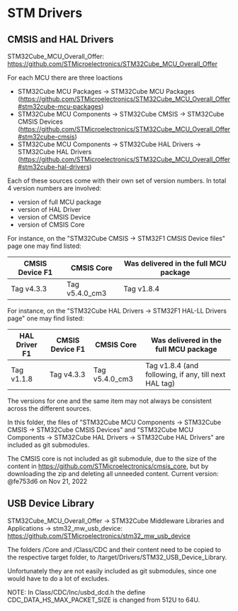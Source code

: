 # STM Drivers #

## CMSIS and HAL Drivers ##

STM32Cube_MCU_Overall_Offer: https://github.com/STMicroelectronics/STM32Cube_MCU_Overall_Offer

For each MCU there are three loactions
- STM32Cube MCU Packages -> STM32Cube MCU Packages (https://github.com/STMicroelectronics/STM32Cube_MCU_Overall_Offer#stm32cube-mcu-packages)
- STM32Cube MCU Components -> STM32Cube CMSIS -> STM32Cube CMSIS Devices (https://github.com/STMicroelectronics/STM32Cube_MCU_Overall_Offer#stm32cube-cmsis)
- STM32Cube MCU Components -> STM32Cube HAL Drivers -> STM32Cube HAL Drivers (https://github.com/STMicroelectronics/STM32Cube_MCU_Overall_Offer#stm32cube-hal-drivers)

Each of these sources come with their own set of version numbers. In total 4 version numbers are involved:
- version of full MCU package
- version of HAL Driver
- version of CMSIS Device
- version of CMSIS Core

For instance, on the "STM32Cube CMSIS -> STM32F1 CMSIS Device files" page one may find listed:

CMSIS Device F1 | CMSIS Core |	Was delivered in the full MCU package
--------------- | ---------- |  -------------------------------------
Tag v4.3.3 | Tag v5.4.0_cm3 | Tag v1.8.4

For instance, on the "STM32Cube HAL Drivers -> STM32F1 HAL-LL Drivers page" one may find listed:

HAL Driver F1 | CMSIS Device F1 | CMSIS Core | Was delivered in the full MCU package
------------- | --------------- | ---------- | -------------------------------------
Tag v1.1.8 | Tag v4.3.3 | Tag v5.4.0_cm3 | Tag v1.8.4 (and following, if any, till next HAL tag)

The versions for one and the same item may not always be consistent across the different sources.

In this folder, the files of "STM32Cube MCU Components -> STM32Cube CMSIS -> STM32Cube CMSIS Devices" and "STM32Cube MCU Components -> STM32Cube HAL Drivers -> STM32Cube HAL Drivers" are included as git submodules. 

The CMSIS core is not included as git submodule, due to the size of the content in https://github.com/STMicroelectronics/cmsis_core, but by downloading the zip and deleting all unneeded content. Current version: @fe753d6 on Nov 21, 2022

## USB Device Library ##

STM32Cube_MCU_Overall_Offer -> STM32Cube Middleware Libraries and Applications ->  stm32_mw_usb_device: https://github.com/STMicroelectronics/stm32_mw_usb_device

The folders /Core and /Class/CDC and their content need to be copied to the respective target folder, to /target/Drivers/STM32_USB_Device_Library.

Unfortunately they are not easily included as git submodules, since one would have to do a lot of excludes.

NOTE: In Class/CDC/Inc/usbd_dcd.h the define CDC_DATA_HS_MAX_PACKET_SIZE is changed from 512U to 64U.


